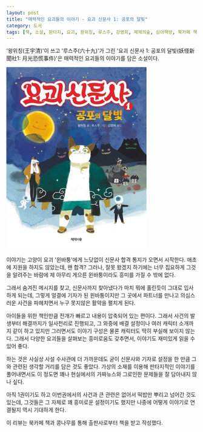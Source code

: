 ```yaml
---
layout: post
title: "매력적인 요괴들의 이야기 - 요괴 신문사 1: 공포의 달빛"
category: 도서
tags: [책, 소설, 판타지, 요괴, 왕위칭, 루스주, 강영희, 제제의숲, 심야책방, 북카페 책과 콩나무, 서평]
---
```


'왕위칭(王宇清)'이 쓰고
'루스주(六十九)'가 그린
'요괴 신문사 1: 공포의 달빛(妖怪新聞社1: 月光恐慌事件)'은
매력적인 요괴들의 이야기를 담은 소설이다.

![표지](/images/book/monster-news-company-1-book-h480.jpg)

이야기는 고양이 요괴 '윈바퉁'에게 느닷없이 신문사 합격 통지가 오면서 시작한다.
애초에 지원을 하지도 않았는데, 왠 합격?
그러나, 잘못 왔겠지 하기에는 너무 집요하게 그것을 알려주는 바람에
제 아무리 게으른 윈바퉁이라도 흥미를 가질 수 밖에 없다.

그래서 숨겨진 메시지를 찾고,
신문사까지 찾아냈다가 마치 뭐에 홀린듯이 그대로 입사하게 되는데,
그렇게 얼결에 기자가 된 윈바퉁이지만 그 곳에서 파트너를 만나고 의심스러운 사건을 파헤치면서
누구 못지않은 활약을 펼치게 된다.

아이들을 위한 책인만큼 전개가 빠르고 내용이 압축되어 있는 편이다.
그래서 사건의 발생부터 해결까지가 일사천리로 진행되고,
그 와중에 배결 설정이나 여러 캐릭터 소개까지 같이 하고 있지만
그러면서도 이야기 구성은 물론 캐릭터도 딱히 부실해 보이지 않는다.
그래서 다양한 요괴들을 살펴보는 흥미로움도 갖추면서,
이야기도 재미있게 읽을 수 있어 좋다.

하는 것은 사실상 사설 수사관에 더 가까운데도
굳이 신문사와 기자로 설정을 한 만큼
그와 관련된 생각할 거리를 담은 것도 좋았다.
가상의 소재를 이용해 판타지적인 이야기를 풀어내면서도
이 정도면 꽤나 현실에서의 가짜뉴스와 그로인한 문제들을 잘 담아내지 않나 싶다.

아직 1권이기도 하고 이번권에서의 사건과 큰 관련은 없어서 떡밥만 뿌리고 넘어간 것도 있는데,
그것들은 그 자체로 꽤 흥미로운 설정이기도 했지만
나중에 어떻게 이야기로 연결될지 역시 기대하게 한다.



<div class="im im-info">
이 리뷰는 북카페 책과 콩나무를 통해 출판사로부터 책을 받고 작성했다.
</div>

